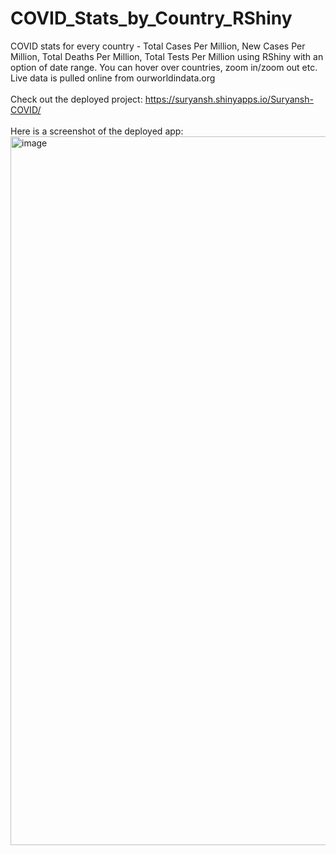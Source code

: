# COVID_Stats_by_Country_RShiny
COVID stats for every country - Total Cases Per Million, New Cases Per Million, Total Deaths Per Million, Total Tests Per Million using RShiny with an option of date range. You can hover over countries, zoom in/zoom out etc.
<br>
Live data is pulled online from ourworldindata.org
<br>
<br>
Check out the deployed project: https://suryansh.shinyapps.io/Suryansh-COVID/
<br>
<br>
Here is a screenshot of the deployed app:
<br>
<img width="1134" alt="image" src="https://user-images.githubusercontent.com/66567078/212440571-6247b9ea-3b52-481d-8a36-b16bcdedaa01.png">
